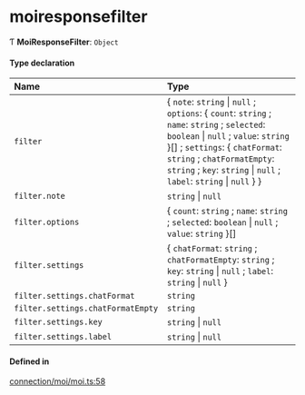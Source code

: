 # moiresponsefilter
      
Ƭ **MoiResponseFilter**: `Object`

#### Type declaration

| Name | Type |
| :------ | :------ |
| `filter` | { `note`: `string` \| ``null`` ; `options`: { `count`: `string` ; `name`: `string` ; `selected`: `boolean` \| ``null`` ; `value`: `string`  }[] ; `settings`: { `chatFormat`: `string` ; `chatFormatEmpty`: `string` ; `key`: `string` \| ``null`` ; `label`: `string` \| ``null``  }  } |
| `filter.note` | `string` \| ``null`` |
| `filter.options` | { `count`: `string` ; `name`: `string` ; `selected`: `boolean` \| ``null`` ; `value`: `string`  }[] |
| `filter.settings` | { `chatFormat`: `string` ; `chatFormatEmpty`: `string` ; `key`: `string` \| ``null`` ; `label`: `string` \| ``null``  } |
| `filter.settings.chatFormat` | `string` |
| `filter.settings.chatFormatEmpty` | `string` |
| `filter.settings.key` | `string` \| ``null`` |
| `filter.settings.label` | `string` \| ``null`` |

#### Defined in

[connection/moi/moi.ts:58](https://github.com/klevultd/frontend-sdk/blob/492d3760/packages/klevu-core/src/connection/moi/moi.ts#L58)

